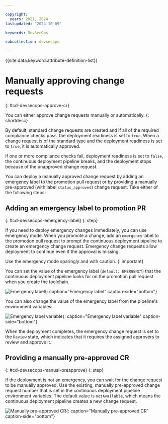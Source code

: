 ```yaml
---

copyright: 
  years: 2021, 2024
lastupdated: "2024-10-09"

keywords: DevSecOps

subcollection: devsecops

---
```


{{site.data.keyword.attribute-definition-list}}

# Manually approving change requests
{: #cd-devsecops-approve-cr}

You can either approve change requests manually or automatically.
{: shortdesc}

By default, standard change requests are created and if all of the required compliance checks pass, the deployment readiness is set to `true`. When a change request is of the standard type and the deployment readiness is set to `true`, it is automatically approved. 

If one or more compliance checks fail, deployment readiness is set to `false`, the continuous deployment pipeline breaks, and the deployment stops because of the unapproved change request.

You can deploy a manually approved change request by adding an emergency label to the promotion pull request or by providing a manually pre-approved (with label `status_approved`) change request. Take either of the following steps:

## Adding an emergency label to promotion PR
{: #cd-devsecops-emergency-label}
{: step}

If you need to deploy emergency changes immediately, you can use emergency mode. When you promote a change, add an `emergency` label to the promotion pull request to prompt the continuous deployment pipeline to create an emergency change request. Emergency change requests allow deployment to continue even if the approval is missing.

Use the emergency mode sparingly and with caution.
{:  important}

You can set the value of the emergency label (`default: EMERGENCY`) that the continuous deployment  pipeline looks for on the promotion pull request when you create the toolchain.

 ![Emergency label](images/emergency-label-at-creation.png){: caption="Emergency label" caption-side="bottom"}

You can also change the value of the emergency label from the pipeline's environment variables:

 ![Emergency label variable](images/emergency-label-env.png){: caption="Emergency label variable" caption-side="bottom"}

When the deployment completes, the emergency change request is set to the `Review` state, which indicates that it requires the assigned approvers to review and approve it.

## Providing a manually pre-approved CR
{: #cd-devsecops-manual-preapprove}
{: step}

If the deployment is not an emergency, you can wait for the change request to be manually approved. Use the existing, manually pre-approved change request number that is set in the continuous deployment pipeline environment variables. The default value is `notAvailable`, which means the continuous deployment pipeline creates a new change request.

![Manually pre-approved CR](images/pre-approved-cr-label.png){: caption="Manually pre-approved CR" caption-side="bottom"}
